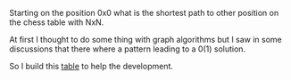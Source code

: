 Starting on the position 0x0 what is the shortest path to other position on the chess table with NxN.

At first I thought to do some thing with graph algorithms but I saw in some discussions that there where a pattern leading to a 0(1) solution.

So I build this [table](https://docs.google.com/spreadsheets/d/1mE20YYxeJ4Xa-8Huzu_18WgHdr-i9fUBvy0I4fFzkoI/edit#gid=0) to help the development.

